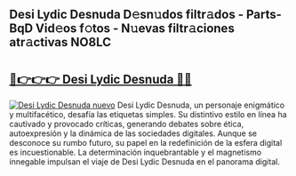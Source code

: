 ## Desi Lydic Desnuda D𝚎sn𝚞dos filtr𝚊dos - Parts-BqD Vid𝚎os f𝚘tos - N𝚞evas filtr𝚊ciones atr𝚊ctivas NO8LC

# <h2><a href="http://mb0ozm.tromn.icu/?c=Desi+Lydic+Desnuda">🔗👉👉👉 Desi Lydic Desnuda 🔗🔗</a></h2>

[![Desi Lydic Desnuda nuevo](https://i.imgur.com/pEAQMta.gif)](http://mb0ozm.tromn.icu/?c=Desi+Lydic+Desnuda)
Desi Lydic Desnuda, un personaje enigmático y multifacético, desafía las etiquetas simples. Su distintivo estilo en línea ha cautivado y provocado críticas, generando debates sobre ética, autoexpresión y la dinámica de las sociedades digitales. Aunque se desconoce su rumbo futuro, su papel en la redefinición de la esfera digital es incuestionable. La determinación inquebrantable y el magnetismo innegable impulsan el viaje de Desi Lydic Desnuda en el panorama digital.
